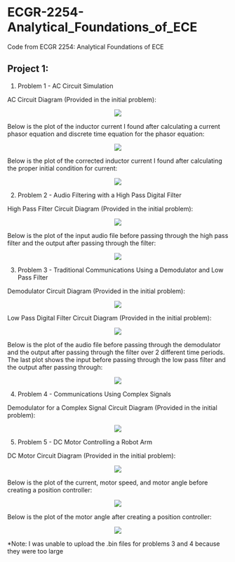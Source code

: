 # ECGR-2254-Analytical_Foundations_of_ECE
Code from ECGR 2254: Analytical Foundations of ECE

## Project 1:
1. Problem 1 - AC Circuit Simulation

AC Circuit Diagram (Provided in the initial problem):
<p align="center">
  <img src="Images/Problem_1_Circuit.PNG">
</p>

Below is the plot of the inductor current I found after calculating a current phasor equation and discrete time equation for the phasor equation:
<p align="center">
  <img src="Images/Problem_1_Graph1.PNG">
</p>

Below is the plot of the corrected inductor current I found after calculating the proper initial condition for current:
<p align="center">
  <img src="Images/Problem_1_Graph2.PNG">
</p>

2. Problem 2 - Audio Filtering with a High Pass Digital Filter

High Pass Filter Circuit Diagram (Provided in the initial problem):
<p align="center">
  <img src="Images/Problem_2_Circuit.PNG">
</p>

Below is the plot of the input audio file before passing through the high pass filter and the output after passing through the filter:
<p align="center">
  <img src="Images/Problem_2_Graph1.PNG">
</p>

3. Problem 3 - Traditional Communications Using a Demodulator and Low Pass Filter

Demodulator Circuit Diagram (Provided in the initial problem):
<p align="center">
  <img src="Images/Problem_3_Circuit1.PNG">
</p>

Low Pass Digital Filter Circuit Diagram (Provided in the initial problem):
<p align="center">
  <img src="Images/Problem_3_Circuit2.PNG">
</p>

Below is the plot of the audio file before passing through the demodulator and the output after passing through the filter over 2 different time periods. The last plot shows the input before passing through the low pass filter and the output after passing through:
<p align="center">
  <img src="Images/Problem_3_Graph1.PNG">
</p>

4. Problem 4 - Communications Using Complex Signals

Demodulator for a Complex Signal Circuit Diagram (Provided in the initial problem):
<p align="center">
  <img src="Images/Problem_4_Circuit.PNG">
</p>

5. Problem 5 - DC Motor Controlling a Robot Arm

DC Motor Circuit Diagram (Provided in the initial problem):
<p align="center">
  <img src="Images/Problem_5_Circuit.PNG">
</p>

Below is the plot of the current, motor speed, and motor angle before creating a position controller:
<p align="center">
  <img src="Images/Problem_5_Graph1.PNG">
</p>

Below is the plot of the motor angle after creating a position controller:
<p align="center">
  <img src="Images/Problem_5_Graph2.PNG">
</p>

*Note: I was unable to upload the .bin files for problems 3 and 4 because they were too large
